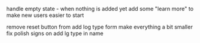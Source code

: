 handle empty state - when nothing is added yet
add some "learn more" to make new users easier to start

remove reset button from add log type form
make everything a bit smaller
fix polish signs on add lg type in name
